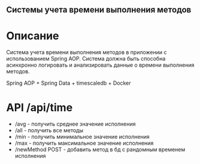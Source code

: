 ## Cистемы учета времени выполнения методов

Описание
====
Система учета времени выполнения методов в приложении с использованием Spring AOP. 
Система должна быть способна асинхронно логировать и анализировать данные о времени выполнения методов.

Spring AOP + Spring Data + timescaledb + Docker

API /api/time
====

* /avg - получить среднее значение исполнения
* /all - получить все методы
* /min - получить минимальное значение исполнения
* /max - получить максимальное значение исполнения
* /newMethod POST - добавить метод в бд с рандомным временем исполнения
